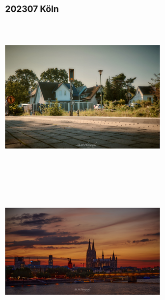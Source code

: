 # 202307 Köln



<p style="text-align:center;"><img loading="lazy" src="00.jpeg" alt="" style="object-fit:scale-down;
height:500px;/></p>


<p style="text-align:center;"><img loading="lazy" src="01.jpeg" alt="" style="object-fit:scale-down;
height:500px;/></p>


<p style="text-align:center;"><img loading="lazy" src="02.jpeg" alt="" style="object-fit:scale-down;
height:500px;/></p>


<p style="text-align:center;"><img loading="lazy" src="03.jpeg" alt="" style="object-fit:scale-down;
height:500px;/></p>


<p style="text-align:center;"><img loading="lazy" src="04.jpeg" alt="" style="object-fit:scale-down;
height:500px;/></p>

<p style="text-align:center;"><img loading="lazy" src="05.jpeg" alt="" style="object-fit:scale-down;
height:500px;/></p>

